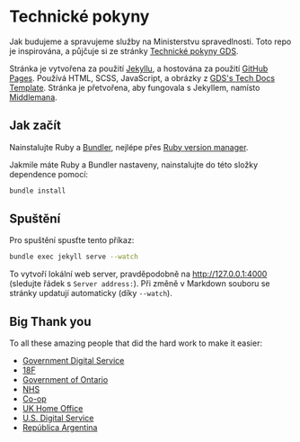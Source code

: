 # Technické pokyny

Jak budujeme a spravujeme služby na Ministerstvu spravedlnosti. Toto repo je inspirována, a půjčuje si ze stránky [Technické pokyny GDS][gds-way].

Stránka je vytvořena za použití [Jekyllu][Jekyll], a hostována za použití [GitHub Pages][GitHub Pages]. Používá HTML, SCSS, JavaScript, a obrázky z [GDS's Tech Docs
Template][tech-docs-template]. Stránka je přetvořena, aby fungovala s Jekyllem, namísto [Middlemana][Middleman].

[gds-way]: https://github.com/alphagov/gds-way
[Jekyll]: https://jekyllrb.com
[GitHub Pages]: https://pages.github.com
[tech-docs-template]: https://github.com/alphagov/tech-docs-template
[Middleman]: https://middlemanapp.com

## Jak začít

Nainstalujte Ruby a [Bundler][bundler], nejlépe přes [Ruby version
manager][rvm].

[rvm]: https://www.ruby-lang.org/en/documentation/installation/#managers
[bundler]: http://bundler.io/

Jakmile máte Ruby a Bundler nastaveny, nainstalujte do této složky dependence pomocí:

```bash
bundle install
```

## Spuštění

Pro spuštění spusťte tento příkaz:

```bash
bundle exec jekyll serve --watch
```

To vytvoří lokální web server, pravděpodobně na http://127.0.0.1:4000
(sledujte řádek s `Server address:`). Při změně v Markdown souboru se stránky updatují automaticky (díky `--watch`).

## Big Thank you
To all these amazing people that did the hard work to make it easier:
* [Government Digital Service](https://github.com/alphagov)
* [18F](https://github.com/18F)
* [Government of Ontario](https://github.com/ongov)
* [NHS](https://github.com/nhsuk)
* [Co-op](https://github.com/coopdigital)
* [UK Home Office](https://github.com/UKHomeOffice)
* [U.S. Digital Service](https://github.com/usds)
* [República Argentina](https://github.com/argob)
